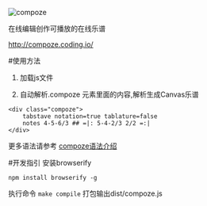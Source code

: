 
![compoze](http://compoze.coding.io/demo/resource/compoze.png)

在线编辑创作可播放的在线乐谱

http://compoze.coding.io/

#使用方法
1. 加载js文件
> <script src="dist/compoze.js"></script>

2. 自动解析.compoze 元素里面的内容,解析生成Canvas乐谱
```
<div class="compoze"> 
    tabstave notation=true tablature=false
    notes 4-5-6/3 ## =|: 5-4-2/3 2/2 =:|
</div>
```

更多语法请参考 [compoze语法介绍](http://compoze.coding.io/demo/html/helper.html)


#开发指引
安装browserify

`npm install browserify -g`

执行命令 `make compile` 打包输出dist/compoze.js
